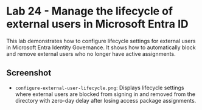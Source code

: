 # Lab 24 - Manage the lifecycle of external users in Microsoft Entra ID

This lab demonstrates how to configure lifecycle settings for external users in Microsoft Entra Identity Governance. It shows how to automatically block and remove external users who no longer have active assignments.

## Screenshot

- `configure-external-user-lifecycle.png`: Displays lifecycle settings where external users are blocked from signing in and removed from the directory with zero-day delay after losing access package assignments.
